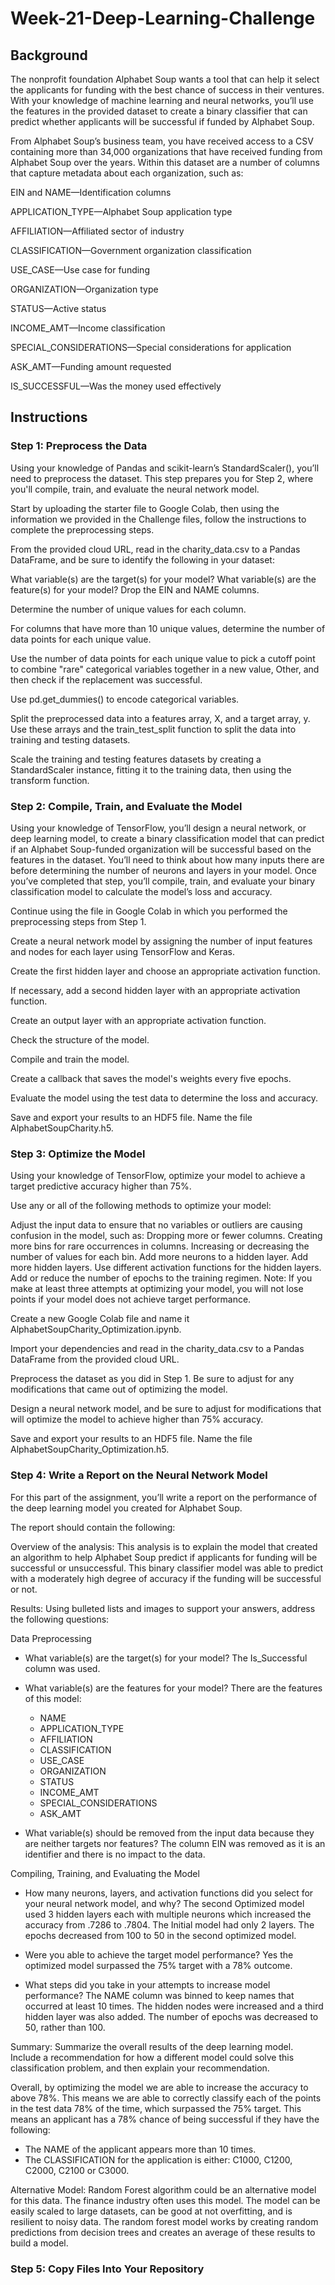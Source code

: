 # Week-21-Deep-Learning-Challenge

## Background
The nonprofit foundation Alphabet Soup wants a tool that can help it select the applicants for funding with the best chance of success in their ventures. With your knowledge of machine learning and neural networks, you’ll use the features in the provided dataset to create a binary classifier that can predict whether applicants will be successful if funded by Alphabet Soup.

From Alphabet Soup’s business team, you have received access to a CSV containing more than 34,000 organizations that have received funding from Alphabet Soup over the years. Within this dataset are a number of columns that capture metadata about each organization, such as:

EIN and NAME—Identification columns

APPLICATION_TYPE—Alphabet Soup application type

AFFILIATION—Affiliated sector of industry

CLASSIFICATION—Government organization classification

USE_CASE—Use case for funding

ORGANIZATION—Organization type

STATUS—Active status

INCOME_AMT—Income classification

SPECIAL_CONSIDERATIONS—Special considerations for application

ASK_AMT—Funding amount requested

IS_SUCCESSFUL—Was the money used effectively


## Instructions
### Step 1: Preprocess the Data
Using your knowledge of Pandas and scikit-learn’s StandardScaler(), you’ll need to preprocess the dataset. This step prepares you for Step 2, where you'll compile, train, and evaluate the neural network model.

Start by uploading the starter file to Google Colab, then using the information we provided in the Challenge files, follow the instructions to complete the preprocessing steps.

From the provided cloud URL, read in the charity_data.csv to a Pandas DataFrame, and be sure to identify the following in your dataset:

What variable(s) are the target(s) for your model?
What variable(s) are the feature(s) for your model?
Drop the EIN and NAME columns.

Determine the number of unique values for each column.

For columns that have more than 10 unique values, determine the number of data points for each unique value.

Use the number of data points for each unique value to pick a cutoff point to combine "rare" categorical variables together in a new value, Other, and then check if the replacement was successful.

Use pd.get_dummies() to encode categorical variables.

Split the preprocessed data into a features array, X, and a target array, y. Use these arrays and the train_test_split function to split the data into training and testing datasets.

Scale the training and testing features datasets by creating a StandardScaler instance, fitting it to the training data, then using the transform function.

### Step 2: Compile, Train, and Evaluate the Model
Using your knowledge of TensorFlow, you’ll design a neural network, or deep learning model, to create a binary classification model that can predict if an Alphabet Soup-funded organization will be successful based on the features in the dataset. You’ll need to think about how many inputs there are before determining the number of neurons and layers in your model. Once you’ve completed that step, you’ll compile, train, and evaluate your binary classification model to calculate the model’s loss and accuracy.

Continue using the file in Google Colab in which you performed the preprocessing steps from Step 1.

Create a neural network model by assigning the number of input features and nodes for each layer using TensorFlow and Keras.

Create the first hidden layer and choose an appropriate activation function.

If necessary, add a second hidden layer with an appropriate activation function.

Create an output layer with an appropriate activation function.

Check the structure of the model.

Compile and train the model.

Create a callback that saves the model's weights every five epochs.

Evaluate the model using the test data to determine the loss and accuracy.

Save and export your results to an HDF5 file. Name the file AlphabetSoupCharity.h5.

### Step 3: Optimize the Model
Using your knowledge of TensorFlow, optimize your model to achieve a target predictive accuracy higher than 75%.

Use any or all of the following methods to optimize your model:

Adjust the input data to ensure that no variables or outliers are causing confusion in the model, such as:
Dropping more or fewer columns.
Creating more bins for rare occurrences in columns.
Increasing or decreasing the number of values for each bin.
Add more neurons to a hidden layer.
Add more hidden layers.
Use different activation functions for the hidden layers.
Add or reduce the number of epochs to the training regimen.
Note: If you make at least three attempts at optimizing your model, you will not lose points if your model does not achieve target performance.

Create a new Google Colab file and name it AlphabetSoupCharity_Optimization.ipynb.

Import your dependencies and read in the charity_data.csv to a Pandas DataFrame from the provided cloud URL.

Preprocess the dataset as you did in Step 1. Be sure to adjust for any modifications that came out of optimizing the model.

Design a neural network model, and be sure to adjust for modifications that will optimize the model to achieve higher than 75% accuracy.

Save and export your results to an HDF5 file. Name the file AlphabetSoupCharity_Optimization.h5.

### Step 4: Write a Report on the Neural Network Model
For this part of the assignment, you’ll write a report on the performance of the deep learning model you created for Alphabet Soup.

The report should contain the following:

Overview of the analysis: This analysis is to explain the model that created an algorithm to help Alphabet Soup predict if applicants for funding will be successful or unsuccessful. This binary classifier model was able to predict with a moderately high degree of accuracy if the funding will be successful or not.

Results: Using bulleted lists and images to support your answers, address the following questions:

Data Preprocessing

- What variable(s) are the target(s) for your model?  The Is_Successful column was used.

- What variable(s) are the features for your model? There are the features of this model:
    - NAME
    - APPLICATION_TYPE
    - AFFILIATION
    - CLASSIFICATION
    - USE_CASE
    - ORGANIZATION
    - STATUS
    - INCOME_AMT
    - SPECIAL_CONSIDERATIONS
    - ASK_AMT

- What variable(s) should be removed from the input data because they are neither targets nor features? The column EIN was removed as it is an identifier and there is no impact to the data.

Compiling, Training, and Evaluating the Model

- How many neurons, layers, and activation functions did you select for your neural network model, and why? The second Optimized model used 3 hidden layers each with multiple neurons which increased the accuracy from .7286 to .7804. The Initial model had only 2 layers. The epochs decreased from 100 to 50 in the second optimized model.

- Were you able to achieve the target model performance? Yes the optimized model surpassed the 75% target with a 78% outcome.

- What steps did you take in your attempts to increase model performance? The NAME column was binned to keep names that occurred at least 10 times. The hidden nodes were increased and a third hidden layer was also added. The number of epochs was decreased to 50, rather than 100.

Summary: Summarize the overall results of the deep learning model. Include a recommendation for how a different model could solve this classification problem, and then explain your recommendation.

  Overall, by optimizing the model we are able to increase the accuracy to above 78%. This means we are able to correctly classify each of the points in the test data 78% of the time, which surpassed the 75% target. This means an applicant has a 78% chance of being successful if they have the following:

- The NAME of the applicant appears more than 10 times.
- The CLASSIFICATION for the application is either: C1000, C1200, C2000, C2100 or C3000.

Alternative Model:
Random Forest algorithm could be an alternative model for this data. The finance industry often uses this model. The model can be easily scaled to large datasets, can be good at not overfitting, and is resilient to noisy data. The random forest model works by creating random predictions from decision trees and creates an average of these results to build a model.

### Step 5: Copy Files Into Your Repository
